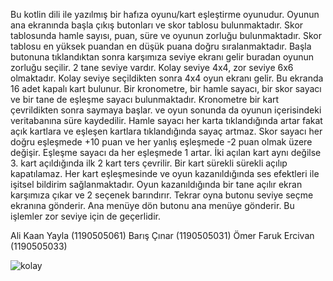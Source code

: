 Bu kotlin dili ile yazılmış bir hafıza oyunu/kart eşleştirme oyunudur. Oyunun ana ekranında başla çıkış butonları ve skor tablosu bulunmaktadır. Skor tablosunda hamle sayısı, puan, süre ve oyunun zorluğu bulunmaktadır. Skor tablosu en yüksek puandan en düşük puana doğru sıralanmaktadır. Başla butonuna tıklandıktan sonra karşımıza seviye ekranı gelir buradan oyunun zorluğu seçilir. 2 tane seviye vardır. Kolay seviye 4x4, zor seviye 6x6 olmaktadır. Kolay seviye seçildikten sonra 4x4 oyun ekranı gelir. Bu ekranda 16 adet kapalı kart bulunur. Bir kronometre, bir hamle sayacı, bir skor sayacı ve bir tane de eşleşme sayacı bulunmaktadır. Kronometre bir kart çevrildikten sonra saymaya başlar. ve oyun sonunda da oyunun içerisindeki veritabanına süre kaydedilir. Hamle sayacı her karta tıklandığında artar fakat açık kartlara ve eşleşen kartlara tıklandığında sayaç artmaz. Skor sayacı her doğru eşleşmede +10 puan ve her yanlış eşleşmede -2 puan olmak üzere değişir. Eşleşme sayacı da her eşleşmede 1 artar. İki açılan kart aynı değilse 3. kart açıldığında ilk 2 kart ters çevrilir. Bir kart sürekli sürekli açılıp kapatılamaz. Her kart eşleşmesinde ve oyun kazanıldığında ses efektleri ile işitsel bildirim sağlanmaktadır. Oyun kazanıldığında bir tane açılır ekran karşımıza çıkar ve 2 seçenek barındırır. Tekrar oyna butonu seviye seçme ekranına gönderir. Ana menüye dön butonu ana menüye gönderir. Bu işlemler zor seviye için de geçerlidir. 

Ali Kaan Yayla (1190505061)
Barış Çınar (1190505031)
Ömer Faruk Ercivan (1190505033)


![kolay](https://user-images.githubusercontent.com/102831736/163720833-2b27cf8b-dbb7-4eb2-bb36-6141d489fb60.gif)
